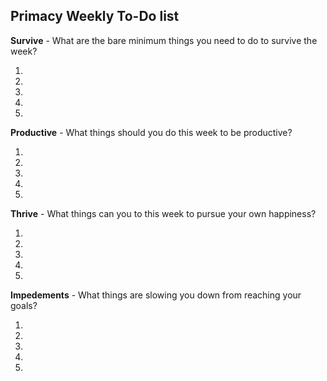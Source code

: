 Primacy Weekly To-Do list
--------------------------

**Survive** - What are the bare minimum things you need to do to survive the week?

1. 
2. 
3. 
4. 
5. 

**Productive** - What things should you do this week to be productive?

1. 
2. 
3. 
4. 
5. 

**Thrive** - What things can you to this week to pursue your own happiness?

1. 
2. 
3. 
4. 
5. 

**Impedements** - What things are slowing you down from reaching your goals?

1. 
2. 
3. 
4. 
5. 
